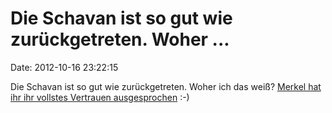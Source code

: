 Die Schavan ist so gut wie zurückgetreten. Woher \...
=====================================================

Date: 2012-10-16 23:22:15

Die Schavan ist so gut wie zurückgetreten. Woher ich das weiß? [Merkel
hat ihr ihr vollstes Vertrauen
ausgesprochen](http://saschalobo.com/2012/10/16/dr-merkels-vollstes-vertrauen/)
:-)
